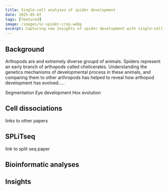 ```yaml
---
title: Single-cell analyses of spider development
date: 2025-05-07
tags: [featured]
image: /images/sc-spider-crop.webp
excerpt: Capturing new insights of spider development with single-cell RNA sequencing
---
```


## Background

Arthopods are and extremely diverse groupd of animals. Spiders represent an early branch of arthopods called chelicerates. Understanding the genetics mechanisms of developmental process in these animals, and comparing them to other arthropods has helped to reveal how arthopod development has evolved.....

Segmentation
Eye development
Hox evolution

## Cell dissociations
links to other papers

## SPLiTseq
link to split seq paper

## Bioinformatic analyses


## Insights